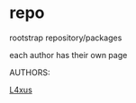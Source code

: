 # repo
rootstrap repository/packages

each author has their own page

AUTHORS:

<a href="https://github.com/rstrap/repo/authors/L4xus">L4xus</a>
